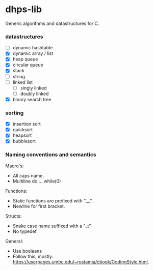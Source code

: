 # dhps-lib
Generic algorithms and datastructures for C.

### datastructures
- [ ] dynamic hashtable
- [x] dynamic array / list
- [x] heap queue
- [x] circular queue
- [x] stack
- [ ] string
- [ ] linked list
  - [ ] singly linked
  - [ ] doubly linked
- [x] binary search tree

### sorting
- [x] insertion sort
- [x] quicksort
- [x] heapsort
- [x] bubblesort

### Naming conventions and semantics
Macro's:
  - All caps name.
  - Multiline do ... while(0)

Functions:
  - Static functions are prefixed with "\__".
  - Newline for first bracket.

Structs:
  - Snake case name suffixed with a "\_t"
  - No typedef

General:
  - Use booleans
  - Follow this, mostly: https://userpages.umbc.edu/~rostamia/cbook/CodingStyle.html.
